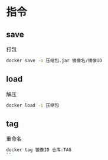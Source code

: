<!--
 * @Description: 
 * @Version: 1.0
 * @Author: dmjcb
 * @Email:  
 * @Date: 2022-03-27 11:14:23
 * @LastEditors: dmjcb
 * @LastEditTime: 2023-04-17 16:52:05
-->

# 指令

## save

打包

```sh
docker save -o 压缩包.jar 镜像名/镜像ID
```

## load

解压

```sh
docker load -i 压缩包
```

## tag

重命名

```sh
docker tag 镜像ID 仓库:TAG
``
